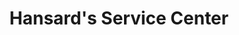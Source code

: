 ---
title: "Hansard's Service Center"
url: /holly-hill/hansards-service-center/
shop: car repair
---